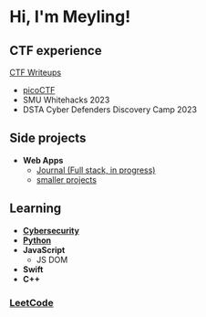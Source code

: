 <h1>Hi, I'm Meyling!</h1>

<h2>CTF experience</h2>

[CTF Writeups](https://github.com/maejikal/ctf)

- [picoCTF](https://play.picoctf.org/users/mae)
- SMU Whitehacks 2023
- DSTA Cyber Defenders Discovery Camp 2023

<h2>Side projects</h2>

- <b>Web Apps</b>
  - [Journal (Full stack, in progress)](https://github.com/maejikal/web-journal)
  - [smaller projects](https://github.com/maejikal/web-projects)
  
<h2>Learning</h2>

- <b>[Cybersecurity](https://github.com/maejikal/hacking)</b>
- <b>[Python](https://github.com/maejikal/learning-python/tree/main)</b>
- <b>JavaScript</b>
  - JS DOM
- <b>Swift</b>
- <b>C++</b>

### [LeetCode](https://github.com/maejikal/leetcode)

